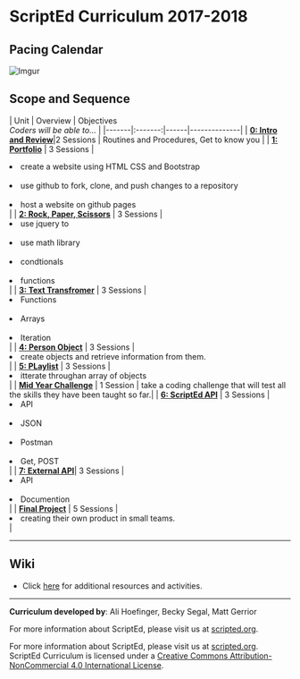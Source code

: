 # ScriptEd Curriculum 2017-2018

## Pacing Calendar
![Imgur](http://i.imgur.com/8LibL1t.png)

## Scope and Sequence

| Unit  | Overview | Objectives <br> *Coders will be able to...* |
|-------|:-------:|------|--------------|
| [**0: Intro and Review**](units/unit0)|2 Sessions | Routines and Procedures, Get to know you |
| [**1: Portfolio**](units/unit1) | 3 Sessions | <li> create a website using HTML CSS and Bootstrap</li> <br><li>use github to fork, clone, and push changes to a repository</li> <br> <li>host a website on github pages</li> |
| [**2: Rock, Paper, Scissors**](units/unit2) | 3 Sessions | <li> use jquery to </li> <br><li> use math library </li> <br> <li>condtionals </li> <br> <li>functions</li>|
| [**3: Text Transfromer**](units/5-JSobjects) | 3 Sessions | <li> Functions </li> <br><li> Arrays </li> <br> <li>Iteration </li>|
| [**4: Person Object**](units/5-JSobjects) | 3 Sessions | <li> create objects and retrieve information from them. </li> |
| [**5: PLaylist**](units/6-giphyAPI) | 3 Sessions |  <li> itterate throughan array of objects </li>|
| [**Mid Year Challenge**](units/midYearChallenge) | 1 Session | take a coding challenge that will test all the skills they have been taught so far.|
| [**6: ScriptEd  API**](units/7-openWeatherAPI) | 3 Sessions | <li> API </li> <br> <li> JSON </li> <br><li> Postman </li> <br> <li> Get, POST </li>|
| [**7: External API**](units/opt-FoursquareAPI)| 3 Sessions | <li> API </li> <br> <li> Documention </li> |
| [**Final Project**](units/9-entrepreneur) | 5 Sessions | <li> creating their own product in small teams. </li> |

----
## Wiki

* Click [here](https://github.com/ScriptEdcurriculum/curriculum17-18/wiki/2:-Advanced) for additional resources and activities.

----
**Curriculum developed by**: Ali Hoefinger, Becky Segal, Matt Gerrior

For more information about ScriptEd, please visit us at [scripted.org](https://www.scripted.org). 
<br>


For more information about ScriptEd, please visit us at [scripted.org](https://www.scripted.org). 
<br>
ScriptEd Curriculum is licensed under a <a rel="license" href="http://creativecommons.org/licenses/by-nc/4.0/">Creative Commons Attribution-NonCommercial 4.0 International License</a>. 
